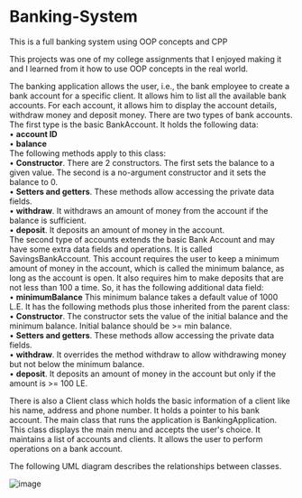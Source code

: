 # Banking-System
 This is a full banking system using OOP concepts and CPP
 
This projects was one of my college assignments that I enjoyed making it and I learned from it how to use OOP concepts in the real world.

The banking application allows the user, i.e., the bank employee to create a bank account for a specific client. It allows him to list all the available 
bank accounts. For each account, it allows him to display the account details, withdraw money and 
deposit money. 
There are two types of bank accounts. The first type is the basic BankAccount. It holds the 
following data: 
<br />
• <strong> account ID </strong> <br />
• <strong> balance </strong> <br />
The following methods apply to this class: 
<br />
• <strong> Constructor</strong>. There are 2 constructors. The first sets the balance to a given value. The second is 
a no-argument constructor and it sets the balance to 0. 
<br />
• <strong>Setters and getters</strong>. These methods allow accessing the private data fields. 
<br />
• <strong>withdraw</strong>. It withdraws an amount of money from the account if the balance is sufficient. 
<br />
• <strong>deposit</strong>. It deposits an amount of money in the account. 
<br />
The second type of accounts extends the basic Bank Account and may have some extra data fields 
and operations. It is called SavingsBankAccount. This account requires the user to keep a 
minimum amount of money in the account, which is called the minimum balance, as long as the 
account is open. It also requires him to make deposits that are not less than 100 a time. So, it has 
the following additional data field: 
<br />
• <strong>minimumBalance</strong> This minimum balance takes a default value of 1000 L.E. 
It has the following methods plus those inherited from the parent class: 
<br />
• <strong>Constructor</strong>. The constructor sets the value of the initial balance and the minimum balance. 
Initial balance should be >= min balance. 
<br />
• <strong>Setters and getters</strong>. These methods allow accessing the private data fields. 
<br />
• <strong>withdraw</strong>. It overrides the method withdraw to allow withdrawing money but not below the 
minimum balance. 
<br />
• <strong>deposit</strong>. It deposits an amount of money in the account but only if the amount is >= 100 LE. 

There is also a Client class which holds the basic information of a client like his name, address 
and phone number. It holds a pointer to his bank account. The main class that runs the application is BankingApplication. 
This class displays the main menu and accepts the user's choice. It maintains a list of accounts and clients. It allows the user to 
perform operations on a bank account. 

The following UML diagram describes the relationships between classes.

![image](https://user-images.githubusercontent.com/92688600/215230289-d29facd7-e382-4939-a4e4-c1df9fed8211.png)
